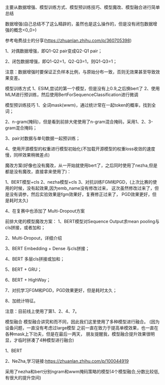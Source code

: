 主要从数据增强、模型训练方式、模型预训练技巧、模型魔改、模型融合进行简单总结

数据增强(自己总结不了这么精辟的，虽然也是这么操作的，但是没有闭包数据增强的概念<0_0>)

参考电费战士的分享(https://zhuanlan.zhihu.com/p/360705398)

1、对偶数据增强，即Q1-Q2 pair变成Q2-Q1 pair；

2、闭包数据增强，即Q1-Q2=1，Q2-Q3=1，则Q1-Q3=1；

注意：数据增强时要保证正负样本比例，与原始分布一致，否则无效果甚至导致效果变差。

模型训练方式
1、ESIM,尝试的第一个模型，但是没有上0.9,之后换bert了
2、使用MLM进行预训练，然后使用BertForSequenceClassification进行微调


模型预训练技巧
1、全词mask(wwm)，通过统计常在一起token的概率，找到全词；

2、n-gram(掩码)，但是看到前排大佬使用了n-gram混合掩码，采用1、2、3-gram混合掩码；

3、pair对数据与单句数据一起预训练；

4、使用开源模型的权重进行模型初始化(不加载开源模型的权重loss收敛的速度慢，同样效果稍微差点)

魔改方案(好像也没有魔改，从一开始就使用bert了，之后同时使用了nezha,但是都是没有魔改，直接拿来使用了)：

1、BERT模型+cls
2、nezha模型+cls
3、对抗训练FGM和PGD，(上次比赛的使用的时候，没有起效果,因为emb_name没有修改过来，
这次虽然修改过来了，但是没有调参，然后实验效果是fgm效果好，复赛修正过来了，
PGD效果更好，但是耗时太久)

4、在复赛中也添加了 Multi-Dropout方案

前排大佬的模型魔改方案：
1、BERT模型对Sequence Output求mean pooling与cls拼接，或者加和；

2、Multi-Dropout，详细介绍

3、BERT Embedding + Dense 与cls拼接；

4、BERT 多层cls拼接或加和；

5、BERT + GRU；

6、BERT + HighWay；

7、对抗学习FGM和PGD，PGD效果更好，但是耗时太久；

8、加统计特征。

注意：目前线上使用了第1、2、4、7。


模型融合
模型融合讲究和而不同，因此我们这里使用了多种模型进行融合。
(因为设备问题，一直没有考虑过large模型
之前一直在致力于提高单模效果，也一直在各种mask上下功夫，但是在最后一两天，
朋友提醒我，模型融合提升效果很明显，才临时拼凑了4种模型进行融合)

1、BERT

2、NeZha,学习链接:https://zhuanlan.zhihu.com/p/100044919

采用了nezha和bert分别ngram和wwm掩码策略的模型(4个模型融合,分数比较低,有很大的提升空间)